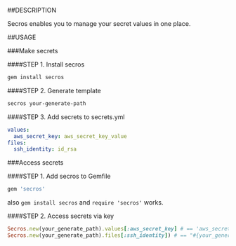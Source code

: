 ##DESCRIPTION

Secros enables you to manage your secret values in one place.

##USAGE

###Make secrets

####STEP 1. Install secros

```bash
gem install secros
```

####STEP 2. Generate template

```bash
secros your-generate-path
```

####STEP 3. Add secrets to secrets.yml

```yml
values:
  aws_secret_key: aws_secret_key_value
files:
  ssh_identity: id_rsa
```

###Access secrets

####STEP 1. Add secros to Gemfile

```rb
gem 'secros'
```

also `gem install secros` and `require 'secros'` works.

####STEP 2. Access secrets via key

```rb
Secros.new(your_generate_path).values[:aws_secret_key] # == 'aws_secret_key_value'
Secros.new(your_generate_path).files[:ssh_identity]) # == "#{your_generate_path}/files/id_rsa"
```
